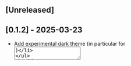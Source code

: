 ## [Unreleased]

## [0.1.2] - 2025-03-23

- Add experimental dark theme (in particular for <textarea>)

## [0.1.1] - 2025-03-23

- Fix a load error

## [0.1.0] - 2025-03-23

- Initial release
